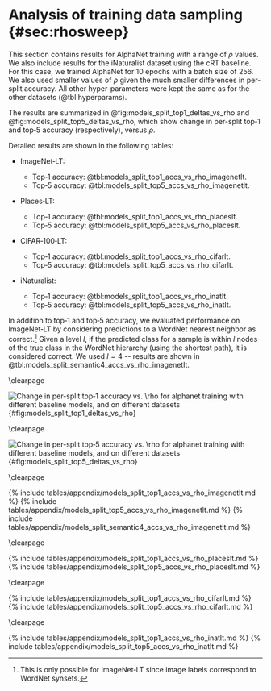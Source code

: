 # Analysis of training data sampling {#sec:rhosweep}

<!-- cSpell:ignore synsets -->

This section contains results for AlphaNet training with a range of
$\rho$ values. We also include results for the iNaturalist dataset using
the cRT baseline. For this case, we trained AlphaNet for 10 epochs with
a batch size of 256. We also used smaller values of $\rho$ given the
much smaller differences in per-split accuracy. All other
hyper-parameters were kept the same as for the other datasets
(@tbl:hyperparams).

The results are summarized in @fig:models_split_top1_deltas_vs_rho and
@fig:models_split_top5_deltas_vs_rho, which show change in per-split
top‑1 and top‑5 accuracy (respectively), versus $\rho$.

Detailed results are shown in the following tables:

* ImageNet‑LT:

  * Top‑1 accuracy: @tbl:models_split_top1_accs_vs_rho_imagenetlt.
  * Top‑5 accuracy: @tbl:models_split_top5_accs_vs_rho_imagenetlt.

* Places‑LT:

  * Top‑1 accuracy: @tbl:models_split_top1_accs_vs_rho_placeslt.
  * Top‑5 accuracy: @tbl:models_split_top5_accs_vs_rho_placeslt.

* CIFAR‑100‑LT:

  * Top‑1 accuracy: @tbl:models_split_top1_accs_vs_rho_cifarlt.
  * Top‑5 accuracy: @tbl:models_split_top5_accs_vs_rho_cifarlt.

* iNaturalist:

  * Top‑1 accuracy: @tbl:models_split_top1_accs_vs_rho_inatlt.
  * Top‑5 accuracy: @tbl:models_split_top5_accs_vs_rho_inatlt.

In addition to top‑1 and top‑5 accuracy, we evaluated performance on
ImageNet‑LT by considering predictions to a WordNet nearest neighbor as
correct.[^note:semantic_acc] Given a level $l$, if the predicted class
for a sample is within $l$ nodes of the true class in the WordNet
hierarchy (using the shortest path), it is considered correct. We used
$l=4$ -- results are shown in
@tbl:models_split_semantic4_accs_vs_rho_imagenetlt.

[^note:semantic_acc]: This is only possible for ImageNet‑LT since image
    labels correspond to WordNet synsets.

\clearpage

![Change in per-split top‑1 accuracy vs. $\rho$ for alphanet training
with different baseline models, and on different
datasets](figures/appendix/models_split_top1_deltas_vs_rho){#fig:models_split_top1_deltas_vs_rho}

\clearpage

![Change in per-split top‑5 accuracy vs. $\rho$ for alphanet training
with different baseline models, and on different
datasets](figures/appendix/models_split_top5_deltas_vs_rho){#fig:models_split_top5_deltas_vs_rho}

\clearpage

{% include tables/appendix/models_split_top1_accs_vs_rho_imagenetlt.md %}
{% include tables/appendix/models_split_top5_accs_vs_rho_imagenetlt.md %}
{% include tables/appendix/models_split_semantic4_accs_vs_rho_imagenetlt.md %}

\clearpage

{% include tables/appendix/models_split_top1_accs_vs_rho_placeslt.md %}
{% include tables/appendix/models_split_top5_accs_vs_rho_placeslt.md %}

\clearpage

{% include tables/appendix/models_split_top1_accs_vs_rho_cifarlt.md %}
{% include tables/appendix/models_split_top5_accs_vs_rho_cifarlt.md %}

\clearpage

{% include tables/appendix/models_split_top1_accs_vs_rho_inatlt.md %}
{% include tables/appendix/models_split_top5_accs_vs_rho_inatlt.md %}
